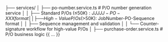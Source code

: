    ├── services/
   │   ├── po-number.service.ts    # P/O number generation service
   │   │   ├── Standard P/Os (≤$50K): JJJJJ-PO-XXX format
   │   │   ├── High-Value P/Os (>$50K): JobNumber-PO-Sequence format
   │   │   ├── Sequence management and validation
   │   │   └── Counter-signature workflow for high-value P/Os
   │   ├── purchase-order.service.ts # P/O business logic
{{ ... }}
